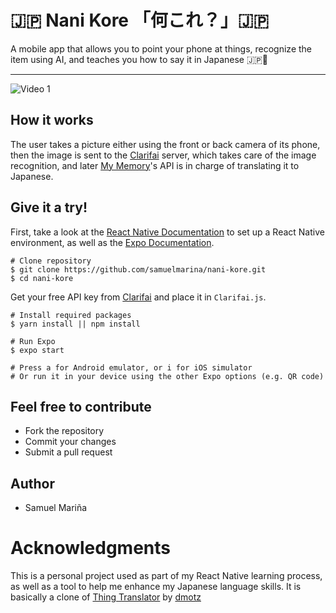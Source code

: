 # 🇯🇵 Nani Kore 「何これ？」🇯🇵
A mobile app that allows you to point your phone at things, recognize the item using AI, and teaches you how to say it in Japanese 🇯🇵🏯

-------

![Video 1](https://media.giphy.com/media/KzJqfLoAJW42Sn15iq/giphy.gif)


## How it works
The user takes a picture either using the front or back camera of its phone, then the image is sent to the [Clarifai](https://www.clarifai.com/) server, which takes care of
the image recognition, and later [My Memory](https://mymemory.translated.net/)'s API is in charge of translating it to Japanese.

## Give it a try!
First, take a look at the [React Native Documentation](https://reactnative.dev/docs/getting-started.html) to set up a React Native environment, as well as the [Expo Documentation](https://docs.expo.io/).

```
# Clone repository
$ git clone https://github.com/samuelmarina/nani-kore.git
$ cd nani-kore
```

Get your free API key from [Clarifai](https://www.clarifai.com/) and place it in ```Clarifai.js```.

```
# Install required packages
$ yarn install || npm install

# Run Expo
$ expo start

# Press a for Android emulator, or i for iOS simulator
# Or run it in your device using the other Expo options (e.g. QR code)
```

## Feel free to contribute
* Fork the repository
* Commit your changes
* Submit a pull request

## Author
* Samuel Mariña

# Acknowledgments
This is a personal project used as part of my React Native learning process, as well as a tool to help me enhance my Japanese language skills. It is basically a clone of [Thing Translator](https://github.com/dmotz/thing-translator) 
by [dmotz](https://github.com/dmotz)
